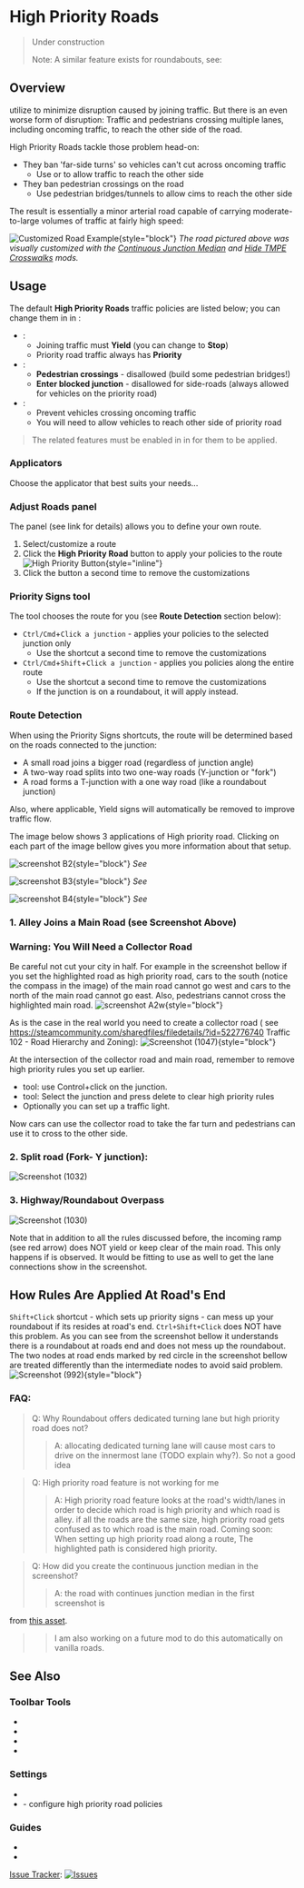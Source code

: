 # High Priority Roads

> Under construction
>
> Note: A similar feature exists for roundabouts, see: [](Roundabout-Policies.md)

## Overview

[](Priority-Routes.md) utilize [](Priority-Signs.md) to minimize disruption caused by joining traffic. But there is an
even worse form of disruption: Traffic and pedestrians crossing multiple lanes, including oncoming traffic, to reach the
other side of the road.

High Priority Roads tackle those problem head-on:

* They ban 'far-side turns' so vehicles can't cut across oncoming traffic
    * Use [](Collector-Roads.md) or [](Traffic-Lights.md) to allow traffic to reach the other side
* They ban pedestrian crossings on the road
    * Use pedestrian bridges/tunnels to allow cims to reach the other side

The result is essentially a minor arterial road capable of carrying moderate-to-large volumes of traffic at fairly high
speed:

![Customized Road Example](picHighPriorityRoads_example.png){style="block"}
_The road pictured above was visually customized with_
_the [Continuous Junction Median](https://steamcommunity.com/sharedfiles/filedetails/?id=2104976832)_
_and [Hide TMPE Crosswalks](https://steamcommunity.com/sharedfiles/filedetails/?id=1934023593) mods._

## Usage

The default **High Priority Roads** traffic policies are listed below; you can change them in [](Policies.md)
in [](Settings.md):

* [](Priority-Signs.md):
    * Joining traffic must **Yield** (you can change to **Stop**)
    * Priority road traffic always has **Priority**
* [](Junction-Restrictions.md):
    * **Pedestrian crossings** - disallowed (build some pedestrian bridges!)
    * **Enter blocked junction** - disallowed for side-roads (always allowed for vehicles on the priority road)
* [](Lane-Arrows.md):
    * Prevent vehicles crossing oncoming traffic
    * You will need [](Collector-Roads.md) to allow vehicles to reach other side of priority road

> The related features must be enabled in [](Maintenance.md) in [](Settings.md) for them to be applied.

### Applicators

Choose the applicator that best suits your needs...

### Adjust Roads panel

The [](Adjust-Roads.md) panel (see link for details) allows you to define your own route.

1. Select/customize a route
2. Click the **High Priority Road** button to apply your policies to the route
   ![High Priority Button](btnStreetDoubleLine.png){style="inline"}
3. Click the button a second time to remove the customizations

### Priority Signs tool

The [](Priority-Signs.md) tool chooses the route for you (see **Route Detection** section below):

* `Ctrl/Cmd`+`Click a junction` - applies your policies to the selected junction only
    * Use the shortcut a second time to remove the customizations
* `Ctrl/Cmd`+`Shift`+`Click a junction` - applies you policies along the entire route
    * Use the shortcut a second time to remove the customizations
    * If the junction is on a roundabout, it will apply [](Roundabout-Policies.md) instead.

### Route Detection

When using the Priority Signs shortcuts, the route will be determined based on the roads connected to the junction:

* A small road joins a bigger road (regardless of junction angle)
* A two-way road splits into two one-way roads (Y-junction or "fork")
* A road forms a T-junction with a one way road (like a roundabout junction)

Also, where applicable, Yield signs will automatically be removed to improve traffic flow.

The image below shows 3 applications of High priority road. Clicking on each part of the image bellow gives you more
information about that setup.

![screenshot B2](picHighPriorityRoads_example2.png){style="block"}
_See [](High-Priority-Roads.md#2-split-road-fork-y-junction)_

![screenshot B3](picHighPriorityRoads_example3.png){style="block"}
_See [](High-Priority-Roads.md#1-alley-joins-a-main-road-see-screenshot-above)_

![screenshot B4](picHighPriorityRoads_example4.png){style="block"}
_See [](High-Priority-Roads.md#3-highway-roundabout-overpass)_

### 1. Alley Joins a Main Road (see Screenshot Above)

### Warning: You Will Need a Collector Road

Be careful not cut your city in half. For example in the screenshot bellow if you set the highlighted road as high
priority road, cars to the south (notice the compass in the image) of the main road cannot go west and cars to the north
of the main road cannot go east. Also, pedestrians cannot cross the highlighted main road.
![screenshot A2w](picHighPriorityRoads_collectorRoad.png){style="block"}

As is the case in the real world you need to create a collector road (
see https://steamcommunity.com/sharedfiles/filedetails/?id=522776740 Traffic 102 - Road Hierarchy and Zoning):
![Screenshot (1047)](picHighPriorityRoads_collectorRoad2.png){style="block"}

At the intersection of the collector road and main road, remember to remove high priority rules you set up earlier.

- [](Lane-Arrows.md) tool: use Control+click on the junction.
- [](Junction-Restrictions.md) tool: Select the junction and press delete to clear high priority rules
- Optionally you can set up a traffic light.

Now cars can use the collector road to take the far turn and pedestrians can use it to cross to the other side.

### 2. Split road (Fork- Y junction):

![Screenshot (1032)](picHighPriorityRoads_yFork.png)

### 3. Highway/Roundabout Overpass

![Screenshot (1030)](picHighPriorityRoads_overpass.png)

Note that in addition to all the rules discussed before, the incoming ramp (see red arrow) does NOT yield or keep clear
of the main road. This only happens if [](Lane-Arithmetic.md) is observed. It would be fitting to
use [](Lane-Connectors.md) [](Stay-in-Lane.md) as well to get the lane connections show in the screenshot.

## How Rules Are Applied At Road's End

`Shift+Click` shortcut - which sets up priority signs - can mess up your roundabout if its resides at road's end.
`Ctrl+Shift+Click` does NOT have this problem. As you can see from the screenshot bellow it understands there is a
roundabout at roads end and does not mess up the roundabout. The two nodes at road ends marked by red circle in the
screenshot bellow are treated differently than the intermediate nodes to avoid said problem.
![Screenshot (992)](picHighPriorityRoads_end.png){style="block"}

### FAQ:

> Q: Why Roundabout offers dedicated turning lane but high priority road does not?
>
>> A: allocating dedicated turning lane will cause most cars to drive on the innermost lane (TODO explain why?). So not
> > a good idea

> Q: High priority road feature is not working for me
>
>> A: High priority road feature looks at the road's width/lanes in order to decide which road is high priority and
> > which road is alley. if all the roads are the same size, high priority road gets confused as to which road is the
> > main
> > road. Coming soon: When setting up high priority road along a route, The highlighted path is considered high
> > priority.

> Q: How did you create the continuous junction median in the screenshot?
>
>> A: the road with continues junction median in the first screenshot is
> >
from [this asset](https://steamcommunity.com/sharedfiles/filedetails/?id=1319965985&searchtext=continues+junction+median).
> > I am also working on a future mod to do this automatically on vanilla roads.

## See Also

### Toolbar Tools

* [](Toolbar.md)
* [](Junction-Restrictions.md)
* [](Lane-Arrows.md)
* [](Priority-Signs.md)

### Settings

* [](Settings.md)
* [](Policies.md) - configure high priority road policies

### Guides

* [](Priority-Routes.md)
* [](Roundabouts.md)

[Issue Tracker](https://github.com/krzychu124/Cities-Skylines-Traffic-Manager-President-Edition/issues):
<a href="https://github.com/CitiesSkylinesMods/TMPE/labels/MASS EDIT"><img alt="Issues" src="https://img.shields.io/github/issues/CitiesSkylinesMods/TMPE/MASS EDIT?label=MASS EDIT%26logo=github" /></a>
